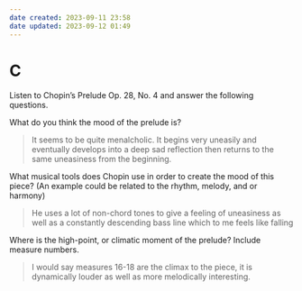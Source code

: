 ```yaml
---
date created: 2023-09-11 23:58
date updated: 2023-09-12 01:49
---
```


# C

Listen to Chopin’s Prelude Op. 28, No. 4 and answer the following questions.

What do you think the mood of the prelude is?

> It seems to be quite menalcholic. It begins very uneasily and eventually develops into a deep sad reflection then returns to the same uneasiness from the beginning.

What musical tools does Chopin use in order to create the mood of this piece? (An example could be related to the rhythm, melody, and or harmony)

> He uses a lot of non-chord tones to give a feeling of uneasiness as well as a constantly descending bass line which to me feels like falling

Where is the high-point, or climatic moment of the prelude? Include measure numbers.

> I would say measures 16-18 are the climax to the piece, it is dynamically louder as well as more melodically interesting.
